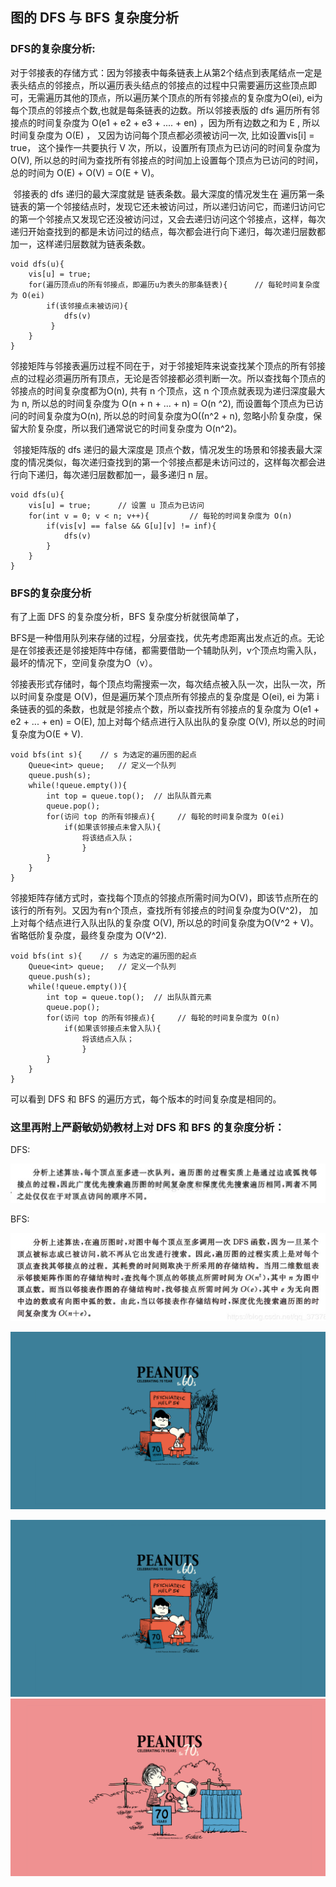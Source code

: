 ## **图的 DFS 与 BFS 复杂度分析**

### DFS的复杂度分析:

​    对于邻接表的存储方式：因为邻接表中每条链表上从第2个结点到表尾结点一定是表头结点的邻接点，所以遍历表头结点的邻接点的过程中只需要遍历这些顶点即可，无需遍历其他的顶点，所以遍历某个顶点的所有邻接点的复杂度为O(ei), ei为每个顶点的邻接点个数,也就是每条链表的边数。所以邻接表版的 dfs 遍历所有邻接点的时间复杂度为 O(e1 + e2 + e3 + .... + en) ，因为所有边数之和为 E , 所以时间复杂度为 O(E) ， 又因为访问每个顶点都必须被访问一次, 比如设置vis[i] = true， 这个操作一共要执行 V  次，所以，设置所有顶点为已访问的时间复杂度为O(V), 所以总的时间为查找所有邻接点的时间加上设置每个顶点为已访问的时间，总的时间为 O(E) + O(V) = O(E + V)。

​    邻接表的 dfs 递归的最大深度就是 链表条数。最大深度的情况发生在 遍历第一条链表的第一个邻接结点时，发现它还未被访问过，所以递归访问它，而递归访问它的第一个邻接点又发现它还没被访问过，又会去递归访问这个邻接点，这样，每次递归开始查找到的都是未访问过的结点，每次都会进行向下递归，每次递归层数都加一，这样递归层数就为链表条数。













 





```
void dfs(u){
    vis[u] = true;
    for(遍历顶点u的所有邻接点，即遍历u为表头的那条链表){      // 每轮时间复杂度为 O(ei)
        if(该邻接点未被访问){
            dfs(v)
         }
    }
}      
```





​    邻接矩阵与邻接表遍历过程不同在于，对于邻接矩阵来说查找某个顶点的所有邻接点的过程必须遍历所有顶点，无论是否邻接都必须判断一次。所以查找每个顶点的邻接点的时间复杂度都为O(n), 共有 n 个顶点，这 n 个顶点就表现为递归深度最大为 n, 所以总的时间复杂度为 O(n + n + ... + n) = O(n ^2), 而设置每个顶点为已访问的时间复杂度为O(n), 所以总的时间复杂度为O((n^2 + n), 忽略小阶复杂度，保留大阶复杂度，所以我们通常说它的时间复杂度为 O(n^2)。

​    邻接矩阵版的 dfs 递归的最大深度是 顶点个数，情况发生的场景和邻接表最大深度的情况类似，每次递归查找到的第一个邻接点都是未访问过的，这样每次都会进行向下递归，每次递归层数都加一，最多递归 n 层。













 





```
void dfs(u){
    vis[u] = true;      // 设置 u 顶点为已访问
    for(int v = 0; v < n; v++){         // 每轮的时间复杂度为 O(n)
        if(vis[v] == false && G[u][v] != inf){
            dfs(v)
        }
    }
}
```





### BFS的复杂度分析

有了上面 DFS 的复杂度分析，BFS 复杂度分析就很简单了，

​     BFS是一种借用队列来存储的过程，分层查找，优先考虑距离出发点近的点。无论是在邻接表还是邻接矩阵中存储，都需要借助一个辅助队列，v个顶点均需入队，最坏的情况下，空间复杂度为O（v）。

​    邻接表形式存储时，每个顶点均需搜索一次，每次结点被入队一次，出队一次，所以时间复杂度是 O(V)，但是遍历某个顶点所有邻接点的复杂度是 O(ei), ei 为第 i 条链表的弧的条数，也就是邻接点个数，所以查找所有邻接点的复杂度为 O(e1 + e2 + ... + en) = O(E), 加上对每个结点进行入队出队的复杂度 O(V), 所以总的时间复杂度为O(E + V). 













 





```
void bfs(int s){    // s 为选定的遍历图的起点
    Queue<int> queue;   // 定义一个队列
    queue.push(s);
    while(!queue.empty()){
        int top = queue.top();  // 出队队首元素
        queue.pop();
        for(访问 top 的所有邻接点){     // 每轮的时间复杂度为 O(ei)
            if(如果该邻接点未曾入队){
                将该结点入队；
                }
        }
    }
}
```





​    邻接矩阵存储方式时，查找每个顶点的邻接点所需时间为O(V)，即该节点所在的该行的所有列。又因为有n个顶点，查找所有邻接点的时间复杂度为O(V^2)， 加上对每个结点进行入队出队的复杂度 O(V), 所以总的时间复杂度为O(V^2 + V)。省略低阶复杂度，最终复杂度为 O(V^2).













 





```
void bfs(int s){    // s 为选定的遍历图的起点
    Queue<int> queue;   // 定义一个队列
    queue.push(s);
    while(!queue.empty()){
        int top = queue.top();  // 出队队首元素
        queue.pop();
        for(访问 top 的所有邻接点){     // 每轮的时间复杂度为 O(n)
            if(如果该邻接点未曾入队){
                将该结点入队；
                }
        }
    }
}
```





可以看到 DFS 和 BFS 的遍历方式，每个版本的时间复杂度是相同的。

### 这里再附上严蔚敏奶奶教材上对 DFS 和 BFS 的复杂度分析：

DFS:

![img](https://github.com/luoChunhui-1024/JavaInterview/blob/master/docs/java/img/bfs.png)



BFS:

![img](https://github.com/luoChunhui-1024/JavaInterview/blob/master/docs/java/img/dfs.png)

![img](https://github.com/luoChunhui-1024/JavaInterview/blob/master/docs/java/img/1.jpg)



![img](https://github.com/luoChunhui-1024/JavaInterview/blob/master/docs/java/img/1.jpg)![img](https://github.com/luoChunhui-1024/JavaInterview/blob/master/docs/java/img/3.jpg)

